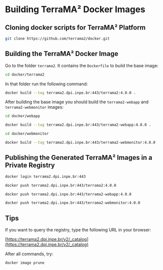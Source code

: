 # Building TerraMA² Docker Images


## Cloning docker scripts for  TerraMA² Platform

```bash
git clone https://github.com/terrama2/docker.git
```


## Building the TerraMA² Docker Image

Go to the folder `terrama2`. It contains the `Dockerfile` to build the base image:

```bash
cd docker/terrama2
```

In that folder run the following command:

```bash
docker build --tag terrama2.dpi.inpe.br:443/terrama2:4.0.0 .
```

After building the base image you should build the `terrama2-webapp` and `terrama2-webmonitor` images:

```bash
cd docker/webapp
```

```bash
docker build --tag terrama2.dpi.inpe.br:443/terrama2-webapp:4.0.0 .
```

```bash
cd docker/webmonitor
```

```bash
docker build --tag terrama2.dpi.inpe.br:443/terrama2-webmonitor:4.0.0 .
```


## Publishing the Generated TerraMA² Images in a Private Registry

```bash
docker login terrama2.dpi.inpe.br:443
```

```bash
docker push terrama2.dpi.inpe.br:443/terrama2:4.0.0
```

```bash
docker push terrama2.dpi.inpe.br:443/terrama2-webapp:4.0.0
```

```bash
docker push terrama2.dpi.inpe.br:443/terrama2-webmonitor:4.0.0
```


## Tips

If you want to query the registry, type the following URL in your browser:

[https://terrama2.dpi.inpe.br/v2/_catalog](https://terrama2.dpi.inpe.br/v2/_catalog)

After all commands, try:
```bash
docker image prune
```